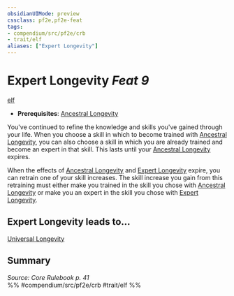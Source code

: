 ```yaml
---
obsidianUIMode: preview
cssclass: pf2e,pf2e-feat
tags:
- compendium/src/pf2e/crb
- trait/elf
aliases: ["Expert Longevity"]
---
```

# Expert Longevity  *Feat 9*  
[elf](/rules/traits/elf.md)  

- **Prerequisites**: [Ancestral Longevity](/compendium/feats/ancestral-longevity.md)

You've continued to refine the knowledge and skills you've gained through your life. When you choose a skill in which to become trained with [Ancestral Longevity](/compendium/feats/ancestral-longevity.md), you can also choose a skill in which you are already trained and become an expert in that skill. This lasts until your [Ancestral Longevity](/compendium/feats/ancestral-longevity.md) expires.

When the effects of [Ancestral Longevity](/compendium/feats/ancestral-longevity.md) and [Expert Longevity](/compendium/feats/expert-longevity.md) expire, you can retrain one of your skill increases. The skill increase you gain from this retraining must either make you trained in the skill you chose with [Ancestral Longevity](/compendium/feats/ancestral-longevity.md) or make you an expert in the skill you chose with [Expert Longevity](/compendium/feats/expert-longevity.md).

## Expert Longevity leads to...

[Universal Longevity](/compendium/feats/universal-longevity.md)

## Summary

*Source: Core Rulebook p. 41*  
%% #compendium/src/pf2e/crb #trait/elf %%